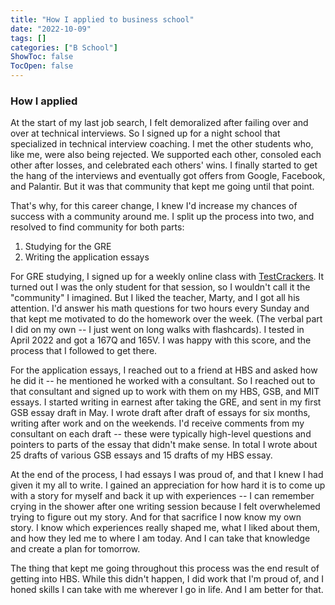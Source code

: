 ```yaml
---
title: "How I applied to business school"
date: "2022-10-09"
tags: []
categories: ["B School"]
ShowToc: false
TocOpen: false
---
```


### How I applied

At the start of my last job search, I felt demoralized after failing over and over at technical interviews. So I signed up for a night school that specialized in technical interview coaching. I met the other students who, like me, were also being rejected. We supported each other, consoled each other after losses, and celebrated each others' wins. I finally started to get the hang of the interviews and eventually got offers from Google, Facebook, and Palantir. But it was that community that kept me going until that point.

That's why, for this career change, I knew I'd increase my chances of success with a community around me. I split up the process into two, and resolved to find community for both parts:

1. Studying for the GRE
2. Writing the application essays

For GRE studying, I signed up for a weekly online class with [TestCrackers](https://www.testcrackers.org). It turned out I was the only student for that session, so I wouldn't call it the "community" I imagined. But I liked the teacher, Marty, and I got all his attention. I'd answer his math questions for two hours every Sunday and that kept me motivated to do the homework over the week. (The verbal part I did on my own -- I just went on long walks with flashcards). I tested in April 2022 and got a 167Q and 165V. I was happy with this score, and the process that I followed to get there.

For the application essays, I reached out to a friend at HBS and asked how he did it -- he mentioned he worked with a consultant. So I reached out to that consultant and signed up to work with them on my HBS, GSB, and MIT essays. I started writing in earnest after taking the GRE, and sent in my first GSB essay draft in May. I wrote draft after draft of essays for six months, writing after work and on the weekends. I'd receive comments from my consultant on each draft -- these were typically high-level questions and pointers to parts of the essay that didn't make sense. In total I wrote about 25 drafts of various GSB essays and 15 drafts of my HBS essay.

At the end of the process, I had essays I was proud of, and that I knew I had given it my all to write. I gained an appreciation for how hard it is to come up with a story for myself and back it up with experiences -- I can remember crying in the shower after one writing session because I felt overwhelemed trying to figure out my story. And for that sacrifice I now know my own story. I know which experiences really shaped me, what I liked about them, and how they led me to where I am today. And I can take that knowledge and create a plan for tomorrow.

The thing that kept me going throughout this process was the end result of getting into HBS. While this didn't happen, I did work that I'm proud of, and I honed skills I can take with me wherever I go in life. And I am better for that.
